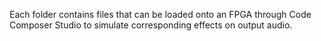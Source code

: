 Each folder contains files that can be loaded onto an FPGA through Code Composer Studio to simulate corresponding effects on output audio.
